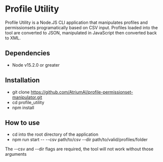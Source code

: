 # Profile Utility
Profile Utility is a Node.JS CLI application that manipulates profiles and permissionsets programatically based on CSV input. Profiles loaded into the tool are converted to JSON, manipulated in JavaScript then converted back to XML. 

## Dependencies
* Node v15.2.0 or greater

## Installation
* git clone https://github.com/AtriumAI/profile-permissionset-manipulator.git
* cd profile_utility
* npm install

## How to use

* cd into the root directory of the application
* npm run start -- --csv path/to/csv --dir path/to/valid/profiles/folder

The --csv and --dir flags are required, the tool will not work without those arguments
